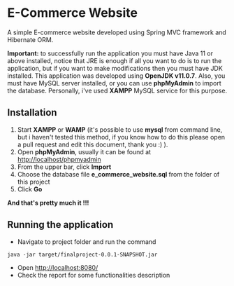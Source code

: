 # E-Commerce Website

A simple E-commerce website developed using Spring MVC framework and Hibernate ORM.

**Important:** to successfully run the application you must have Java 11 or above installed, notice that JRE is enough if all you want to do is to run the application, but if you want to make modifications then you must have JDK installed. This application was developed using **OpenJDK v11.0.7**.
Also, you must have MySQL server installed, or you can use **phpMyAdmin** to import the database. Personally, i've used **XAMPP** MySQL service for this purpose.

## Installation

1. Start **XAMPP** or **WAMP** (it's possible to use **mysql** from command line, but i haven't tested this method, if you know how to do this please open a pull request and edit this document, thank you :) ).
2. Open **phpMyAdmin**, usually it can be found at [http://localhost/phpmyadmin](http://localhost/phpmyadmin)
3. From the upper bar, click **Import**
4. Choose the database file **e_commerce_website.sql** from the folder of this project
5. Click **Go**

**And that's pretty much it !!!**

## Running the application

- Navigate to project folder and run the command 
```
java -jar target/finalproject-0.0.1-SNAPSHOT.jar
```
- Open [http://localhost:8080/](http://localhost:8080/)
- Check the report for some functionalities description